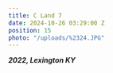 ```yaml
---
title: C Land 7
date: 2024-10-26 03:29:00 Z
position: 15
photo: "/uploads/%2324.JPG"
---
```


***2022, Lexington KY***